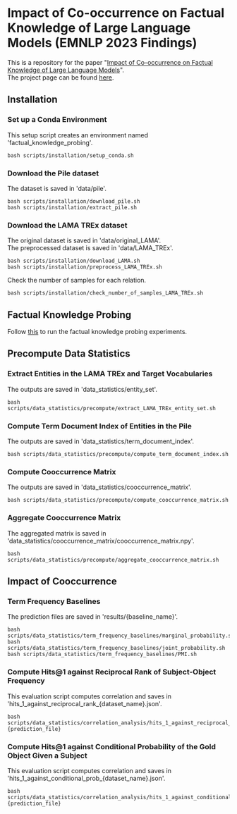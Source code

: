 # Impact of Co-occurrence on Factual Knowledge of Large Language Models (EMNLP 2023 Findings)
This is a repository for the paper "[Impact of Co-occurrence on Factual Knowledge of Large Language Models](https://arxiv.org/abs/2310.08256)".  
The project page can be found [here](https://cheongwoong.github.io/projects/impact_of_cooccurrence/).

## Installation

### Set up a Conda Environment
This setup script creates an environment named 'factual_knowledge_probing'.
```
bash scripts/installation/setup_conda.sh
```

### Download the Pile dataset
The dataset is saved in 'data/pile'.
```
bash scripts/installation/download_pile.sh
bash scripts/installation/extract_pile.sh
```

### Download the LAMA TREx dataset
The original dataset is saved in 'data/original_LAMA'.  
The preprocessed dataset is saved in 'data/LAMA_TREx'.
```
bash scripts/installation/download_LAMA.sh
bash scripts/installation/preprocess_LAMA_TREx.sh
```

Check the number of samples for each relation.
```
bash scripts/installation/check_number_of_samples_LAMA_TREx.sh
```


## Factual Knowledge Probing
Follow [this](https://github.com/CheongWoong/factual_knowledge_probing) to run the factual knowledge probing experiments.


## Precompute Data Statistics

### Extract Entities in the LAMA TREx and Target Vocabularies
The outputs are saved in 'data_statistics/entity_set'.
```
bash scripts/data_statistics/precompute/extract_LAMA_TREx_entity_set.sh
```

### Compute Term Document Index of Entities in the Pile
The outputs are saved in 'data_statistics/term_document_index'.
```
bash scripts/data_statistics/precompute/compute_term_document_index.sh
```

### Compute Cooccurrence Matrix
The outputs are saved in 'data_statistics/cooccurrence_matrix'.
```
bash scripts/data_statistics/precompute/compute_cooccurrence_matrix.sh
```

### Aggregate Cooccurrence Matrix
The aggregated matrix is saved in 'data_statistics/cooccurrence_matrix/cooccurrence_matrix.npy'.
```
bash scripts/data_statistics/precompute/aggregate_cooccurrence_matrix.sh
```


## Impact of Cooccurrence

### Term Frequency Baselines
The prediction files are saved in 'results/{baseline_name}'.
```
bash scripts/data_statistics/term_frequency_baselines/marginal_probability.sh
bash scripts/data_statistics/term_frequency_baselines/joint_probability.sh
bash scripts/data_statistics/term_frequency_baselines/PMI.sh
```

### Compute Hits@1 against Reciprocal Rank of Subject-Object Frequency
This evaluation script computes correlation and saves in 'hits_1_against_reciprocal_rank_{dataset_name}.json'.
```
bash scripts/data_statistics/correlation_analysis/hits_1_against_reciprocal_rank.sh {prediction_file}
```

### Compute Hits@1 against Conditional Probability of the Gold Object Given a Subject
This evaluation script computes correlation and saves in 'hits_1_against_conditional_prob_{dataset_name}.json'.
```
bash scripts/data_statistics/correlation_analysis/hits_1_against_conditional_prob.sh {prediction_file}
```
